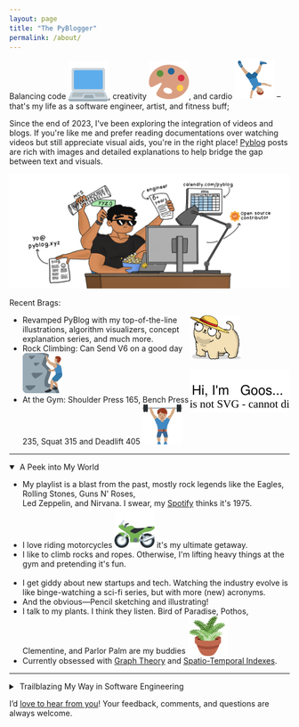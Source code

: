 ```yaml
---
layout: page
title: "The PyBlogger"
permalink: /about/
---
```


<div class="all-posts">
<div class="text-container">
<div class="center-align">
    
<p>Balancing code <img class="twemoji" style="vertical-align: sub;" src="../assets/img/emoji/laptop.svg" />, creativity <img class="twemoji" style="vertical-align: sub;" src="../assets/img/emoji/palette.svg" />, and cardio <img class="twemoji" src="../assets/img/emoji/cart-wheel.svg" /> – that's my life as a software engineer, artist, and fitness buff; </p>
</div>
<p>Since the end of 2023, I've been exploring the integration of videos and blogs. If you're like me and prefer reading documentations over watching videos but still appreciate visual aids, you're in the right place! <a class="underline" href="/">Pyblog</a> posts are rich with images and detailed explanations to help bridge the gap between text and visuals.</p>

<div class="center-align">
    <img style="border-radius: 5px" class="center-image" src="../assets/featured/for-hire.png" /> 
</div>

<p>Recent Brags:</p>

<div style="float: right; cursor: pointer;">
    <img id="gooshi" src="../assets/img/profile/gooshi-looking-away.png" alt="Gooshi" style="width: 6.6em;">
    <p class="thought-cloud" style="bottom: 185px;"><img class="svg-icon" id="gooshi-says-hi" src="../assets/img/profile/gooshi.svg" alt=""></p>
</div>
<ul>
    <li>Revamped PyBlog with my top-of-the-line illustrations, algorithm visualizers, concept explanation series, and much more.</li>
    <li>Rock Climbing: Can Send V6 on a good day <img class="twemoji" src="../assets/img/emoji/rock-climb.svg" /> </li>
    <li>At the Gym: Shoulder Press 165, Bench Press 235, Squat 315 and Deadlift 405 <img class="twemoji" src="../assets/img/emoji/lift.svg" /></li>
</ul>
</div>

<hr class="post-hr"/>

<details open class="text-container"><summary class="p"> &nbsp;A Peek into My World</summary>
<ul>
<li>My playlist is a blast from the past, mostly rock legends like the Eagles, Rolling Stones, Guns N' Roses, <br/>Led Zeppelin, and Nirvana. I swear, my <a href="https://open.spotify.com/playlist/7cC4dvGOD3LCBxKJTFdxLC?si=4f0afd8da2964b4c" target="_blank" class="underline">Spotify</a> thinks it's 1975.</li>
<li>I love riding motorcycles <img class="twemoji" style="vertical-align: baseline;" src="../assets/img/emoji/motorcycle.svg" /> it's my ultimate getaway.</li>
<li>I like to climb rocks and ropes. Otherwise, I'm lifting heavy things at the gym and pretending it's fun.</li>
<br/>
<li>I get giddy about new startups and tech. Watching the industry evolve is like binge-watching a sci-fi series, but with more (new) acronyms.</li>
<li>And the obvious—Pencil sketching and illustrating!</li>
<li>I talk to my plants. I think they listen. Bird of Paradise, Pothos, Clementine, and Parlor Palm are my buddies <img class="twemoji" style="vertical-align: sub;" src="../assets/img/emoji/plant.svg" /></li>
<li>Currently obsessed with <a class="underline" href="{{ site.url }}/tags/graph-theory">Graph Theory</a> and <a class="underline" href="{{ site.url }}/tags/spatial-index">Spatio-Temporal Indexes</a>.</li>
</ul>
</details>

<hr class="post-hr"/>

<details class="text-container"><summary class="p"> &nbsp;Trailblazing My Way in Software Engineering</summary>
<p>I have worked in companies with as few as 3 engineers, as well as mid and large-sized startups, and major enterprises.</p> <p>My work is often centered around building asynchronous near-real-time workflows and pipelines, optimizing infrastructure, and developing libraries and microservices to streamline development, enchance maintainability and scalability.</p><br/>
    <img class="center-image-0 center-image-60 dark-invert" src="../assets/img/profile/things-i-have-done.svg" /> 
</details>

<p>
I’d <a class="underline" href="/contact">love to hear from you</a>! Your feedback, comments, and questions are always welcome.</p>
</div>

<br/>

<audio id="gooshiSound">
    <source src="../assets/sounds/meow-kitty.mp3" type="audio/mpeg">
    Your browser does not support the audio element.
</audio>

<script src="{{ '../assets/character.js' | relative_url }}"></script>
